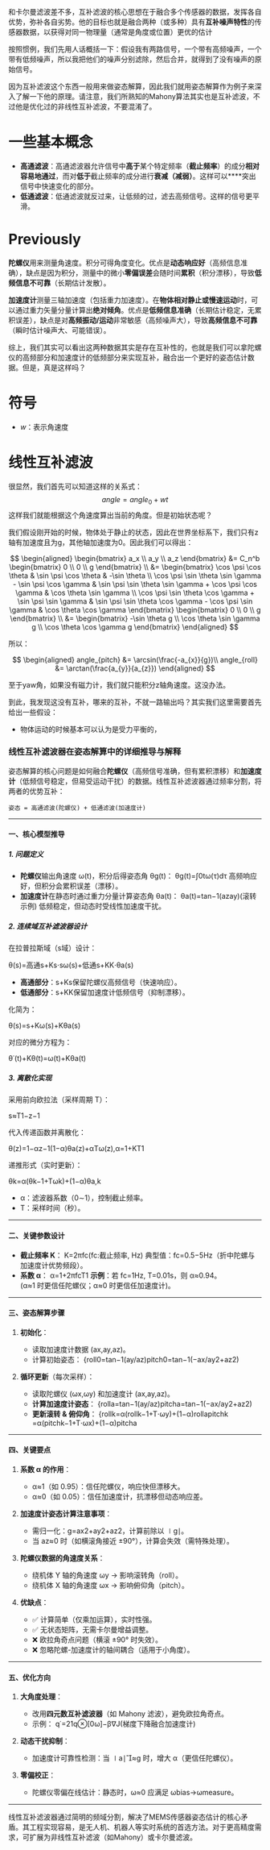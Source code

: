 和卡尔曼滤波差不多，互补滤波的核心思想在于​​融合多个传感器的数据，发挥各自优势，弥补各自劣势。他的目标也就是融合两种（或多种）具有​**​互补噪声特性​**​的传感器数据，以获得对同一物理量（通常是角度或位置）​更优的估计

按照惯例，我们先用人话概括一下：​假设我有两路信号，一个带有高频噪声，一个带有低频噪声，所以我把他们的噪声分别滤除，然后合并，就得到了没有噪声的原始信号。

因为互补滤波这个东西一般用来做姿态解算，因此我们就用姿态解算作为例子来深入了解一下他的原理。请注意，我们所熟知的Mahony算法其实也是互补滤波，不过他是优化过的非线性互补滤波，不要混淆了。

# 一些基本概念

- **高通滤波**：高通滤波器允许信号中​**​高于​**​某个特定频率（​**​截止频率​**​）的成分​**​相对容易地通过​**​，而对​**​低于​**​截止频率的成分进行​**​衰减（减弱）**。这样可以**​**​突出信号中快速变化的部分。
- **低通滤波**：低通滤波就反过来，让低频的过，滤去高频信号。这样的信号更平滑。

# Previously

**陀螺仪**用来测量角速度。积分可得角度变化。优点是​**​动态响应好​**​（高频信息准确），缺点是因为积分，测量中的微小​**​零偏误差​**​会随时间​**​累积​**​（积分漂移），导致​**​低频信息不可靠​**​（长期估计发散）。

**加速度计**测量三轴加速度（包括重力加速度）。在​**​物体相对静止或慢速运动​**​时，可以通过重力矢量分量计算出​**​绝对倾角​**​。优点是​**​低频信息准确​**​（长期估计稳定，无累积误差），缺点是对​**​高频振动/运动​**​非常敏感（高频噪声大），导致​**​高频信息不可靠​**​（瞬时估计噪声大、可能错误）。

综上，我们其实可以看出这两种数据其实是存在互补性的，也就是我们可以拿陀螺仪的高频部分和加速度计的低频部分来实现互补，融合出一个更好的姿态估计数据。但是，真是这样吗？

# 符号

- $w$：表示角速度

# 线性互补滤波

很显然，我们首先可以知道这样的关系式：
$$angle = angle_{0} + w t$$
这样我们就能根据这个角速度算出当前的角度。但是初始状态呢？

我们假设刚开始的时候，物体处于静止的状态，因此在世界坐标系下，我们只有z轴有加速度且为g，其他轴加速度为0。因此我们可以得出：

$$
\begin{aligned}
\begin{bmatrix}
a_x \\
a_y \\
a_z
\end{bmatrix} &= C_n^b \begin{bmatrix}
0 \\
0 \\
g
\end{bmatrix} \\
&= \begin{bmatrix}
\cos \psi \cos \theta & \sin \psi \cos \theta & -\sin \theta \\
\cos \psi \sin \theta \sin \gamma - \sin \psi \cos \gamma & \sin \psi \sin \theta \sin \gamma + \cos \psi \cos \gamma & \cos \theta \sin \gamma \\
\cos \psi \sin \theta \cos \gamma + \sin \psi \sin \gamma & \sin \psi \sin \theta \cos \gamma - \cos \psi \sin \gamma & \cos \theta \cos \gamma
\end{bmatrix} \begin{bmatrix}
0 \\
0 \\
g
\end{bmatrix} \\
&= \begin{bmatrix}
-\sin \theta g \\
\cos \theta \sin \gamma g \\
\cos \theta \cos \gamma g
\end{bmatrix}
\end{aligned}
$$

所以：

$$
\begin{aligned}
angle_{pitch} &= \arcsin(\frac{-a_{x}}{g})\\
angle_{roll} &= \arctan(\frac{a_{y}}{a_{z}})
\end{aligned}
$$

至于yaw角，如果没有磁力计，我们就只能积分z轴角速度。这没办法。

到此，我发现这没有互补，哪来的互补，不就一路输出吗？其实我们这里需要首先给出一些假设：

- 物体运动的时候基本可以认为是受力平衡的，

### 线性互补滤波器在姿态解算中的详细推导与解释

姿态解算的核心问题是如何融合​**​陀螺仪​**​（高频信号准确，但有累积漂移）和​**​加速度计​**​（低频信号稳定，但易受运动干扰）的数据。线性互补滤波器通过频率分割，将两者的优势互补：

```
姿态 = 高通滤波(陀螺仪) + 低通滤波(加速度计)
```

---

#### 一、核心模型推导

##### 1. 问题定义

- ​**​陀螺仪​**​输出角速度 ω(t)，积分后得姿态角 θg​(t)：
    θg​(t)=∫0t​ω(τ)dτ
    高频响应好，但积分会累积误差（漂移）。
- ​**​加速度计​**​在静态时通过重力分量计算姿态角 θa​(t)：
    θa​(t)=tan−1(az​ay​​)(滚转示例)
    低频稳定，但动态时受线性加速度干扰。

##### 2. 连续域互补滤波器设计

在拉普拉斯域（s域）设计：

θ(s)=高通s+Ks​​​⋅sω(s)​+低通s+KK​​​⋅θa​(s)

- ​**​高通部分​**​：s+Ks​ 保留陀螺仪高频信号（快速响应）。
- ​**​低通部分​**​：s+KK​ 保留加速度计低频信号（抑制漂移）。

化简为：

θ(s)=s+Kω(s)+Kθa​(s)​

对应的微分方程为：

θ˙(t)+Kθ(t)=ω(t)+Kθa​(t)

##### 3. 离散化实现

采用前向欧拉法（采样周期 T）：

s≈T1−z−1​

代入传递函数并离散化：

θ(z)=1−αz−1(1−α)θa​(z)+αTω(z)​,α=1+KT1​

递推形式（实时更新）：

θk​=α(θk−1​+Tωk​)+(1−α)θa,k​

- α：滤波器系数（0∼1），控制截止频率。
- T：采样时间（秒）。

---

#### 二、关键参数设计

- ​**​截止频率 K​**​：
    K=2πfc​(fc​:截止频率, Hz)
    典型值：fc​=0.5−5Hz（折中陀螺与加速度计优势频段）。
- ​**​系数 α​**​：
    α=1+2πfc​T1​
    ​**​示例​**​：若 fc​=1Hz, T=0.01s，则 α≈0.94。  
     (α≈1 时更信任陀螺仪；α≈0 时更信任加速度计)。

---

#### 三、姿态解算步骤

1. ​**​初始化​**​：

    - 读取加速度计数据 (ax​,ay​,az​)。
    - 计算初始姿态：
        {roll0​=tan−1(ay​/az​)pitch0​=tan−1(−ax​/ay2​+az2​​)​

2. ​**​循环更新​**​（每次采样）：

    - 读取陀螺仪 (ωx​,ωy​) 和加速度计 (ax​,ay​,az​)。
    - ​**​计算加速度计姿态​**​：
        {rolla​=tan−1(ay​/az​)pitcha​=tan−1(−ax​/ay2​+az2​​)​
    - ​**​更新滚转 & 俯仰角​**​：
        {rollk​=α(rollk−1​+T⋅ωy​)+(1−α)rolla​pitchk​=α(pitchk−1​+T⋅ωx​)+(1−α)pitcha​​

---

#### 四、关键要点

1. ​**​系数 α 的作用​**​：

    - α≈1（如 0.95）：信任陀螺仪，响应快但漂移大。
    - α≈0（如 0.05）：信任加速度计，抗漂移但动态响应差。

2. ​**​加速度计姿态计算注意事项​**​：

    - 需归一化：g=ax2​+ay2​+az2​​，计算前除以 ∣g∣。
    - 当 az​≈0 时（如横滚角接近 ±90°），计算会失效（需特殊处理）。

3. ​**​陀螺仪数据的角速度关系​**​：

    - 绕机体 Y 轴的角速度 ωy​ → 影响滚转角（roll）。
    - 绕机体 X 轴的角速度 ωx​ → 影响俯仰角（pitch）。

4. ​**​优缺点​**​：

    - ✅ 计算简单（仅乘加运算），实时性强。
    - ✅ 无状态矩阵，无需卡尔曼增益调整。
    - ❌ 欧拉角奇点问题（横滚 ±90° 时失效）。
    - ❌ 忽略陀螺-加速度计的轴间耦合（适用于小角度）。

---

#### 五、优化方向

1. ​**​大角度处理​**​：

    - 改用​**​四元数互补滤波器​**​（如 Mahony 滤波），避免欧拉角奇点。
    - 示例：
        q˙​=21​q⊗[0ω​]−β∇J(梯度下降融合加速度计)

2. ​**​动态干扰抑制​**​：

    - 加速度计可靠性检测：当 ∣a∣≈g 时，增大 α（更信任陀螺仪）。

3. ​**​零偏校正​**​：

    - 陀螺仪零偏在线估计：静态时，ω≈0 应满足 ωbias​→ωmeasure​。

---

线性互补滤波器通过简明的频域分割，解决了MEMS传感器姿态估计的核心矛盾。其工程实现容易，是无人机、机器人等实时系统的首选方法。对于更高精度需求，可扩展为非线性互补滤波（如Mahony）或卡尔曼滤波。
